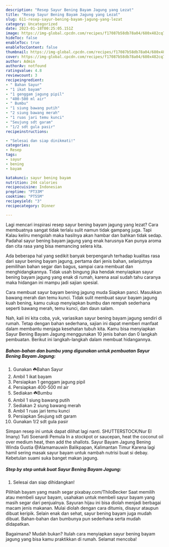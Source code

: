 ```yaml
---
description: "Resep Sayur Bening Bayam Jagung yang Lezat"
title: "Resep Sayur Bening Bayam Jagung yang Lezat"
slug: 611-resep-sayur-bening-bayam-jagung-yang-lezat
category: Uncategorized
date: 2023-01-18T00:25:05.151Z
image: https://img-global.cpcdn.com/recipes/f17087b58db78a04/680x482cq70/sayur-bening-bayam-jagung-foto-resep-utama.jpg
hideToc: false
enableToc: true
enableTocContent: false
thumbnail: https://img-global.cpcdn.com/recipes/f17087b58db78a04/680x482cq70/sayur-bening-bayam-jagung-foto-resep-utama.jpg
cover: https://img-global.cpcdn.com/recipes/f17087b58db78a04/680x482cq70/sayur-bening-bayam-jagung-foto-resep-utama.jpg
author: Admin
authorAv: notfound
ratingvalue: 4.8
reviewcount: 3
recipeingredient:
- " Bahan Sayur"
- "1 ikat bayam"
- "1 genggam jagung pipil"
- "400-500 ml air"
- " Bumbu"
- "1 siung bawang putih"
- "2 siung bawang merah"
- "1 ruas jari temu kunci"
- "Seujung sdt garam"
- "1/2 sdt gula pasir"
recipeinstructions:

- "Selesai dan siap dinikmati!"
categories:
- Resep
tags:
- sayur
- bening
- bayam

katakunci: sayur bening bayam 
nutrition: 244 calories
recipecuisine: Indonesian
preptime: "PT33M"
cooktime: "PT55M"
recipeyield: "3"
recipecategory: Dinner

---
```



Lagi mencari inspirasi resep sayur bening bayam jagung yang lezat? Cara membuatnya sangat tidak terlalu sulit namun tidak gampang juga. Tapi Kalau keliru mengolah maka hasilnya akan hambar dan bahkan tidak sedap. Padahal sayur bening bayam jagung yang enak harusnya Kan punya aroma dan cita rasa yang bisa memancing selera kita.


Ada beberapa hal yang sedikit banyak berpengaruh terhadap kualitas rasa dari sayur bening bayam jagung, pertama dari jenis bahan, selanjutnya pemilihan bahan segar dan bagus, sampai cara membuat dan menghidangkannya. Tidak usah bingung jika hendak menyiapkan sayur bening bayam jagung yang enak di rumah, karena asal sudah tahu caranya maka hidangan ini mampu jadi sajian spesial.

Cara membuat sayur bayam bening jagung muda Siapkan panci. Masukkan bawang merah dan temu kunci. Tidak sulit membuat sayur bayam jagung kuah bening, kamu cukup menyiapkan bumbu dan rempah sederhana seperti bawang merah, temu kunci, dan daun salam.


Nah, kali ini kita coba, yuk, variasikan sayur bening bayam jagung sendiri di rumah. Tetap dengan bahan sederhana, sajian ini dapat memberi manfaat dalam membantu menjaga kesehatan tubuh kita. Kamu bisa menyiapkan Sayur Bening Bayam Jagung menggunakan 10 jenis bahan dan 0 langkah pembuatan. Berikut ini langkah-langkah dalam membuat hidangannya.

<!--inarticleads1-->

##### Bahan-bahan dan bumbu yang digunakan untuk pembuatan Sayur Bening Bayam Jagung:

1. Gunakan  ☘️Bahan Sayur
1. Ambil 1 ikat bayam
1. Persiapkan 1 genggam jagung pipil
1. Persiapkan 400-500 ml air
1. Sediakan  ☘️Bumbu
1. Ambil 1 siung bawang putih
1. Sediakan 2 siung bawang merah
1. Ambil 1 ruas jari temu kunci
1. Persiapkan Seujung sdt garam
1. Gunakan 1/2 sdt gula pasir


Simpan resep ini untuk dapat dilihat lagi nanti. SHUTTERSTOCK/Nur El Imany) Tuti Soenardi Pemula In a stockpot or saucepan, heat the coconut oil over medium heat, then add the shallots. Sayur Bayam Jagung Bening Winda Gustia @Alamamauwin Balikpapan, Kalimantan Timur Karena lagi hamil sering masak sayur bayam untuk nambah nutrisi buat si debay. Kebetulan suami suka banget makan jagung. 

<!--inarticleads2-->

##### Step by step untuk buat Sayur Bening Bayam Jagung:


1. Selesai dan siap dihidangkan!

Pilihlah bayam yang masih segar pixabay.com/ThiloBecker Saat memilih atau membeli sayur bayam, usahakan untuk membeli sayur bayam yang masih segar dari penjualnya. Sayuran hijau ini bisa diolah menjadi berbagai macam jenis makanan. Mulai diolah dengan cara ditumis, disayur ataupun dibuat keripik. Selain enak dan sehat, sayur bening bayam juga mudah dibuat. Bahan-bahan dan bumbunya pun sederhana serta mudah didapatkan. 

Bagaimana? Mudah bukan? Itulah cara menyiapkan sayur bening bayam jagung yang bisa kamu praktikkan di rumah. Selamat mencoba!

